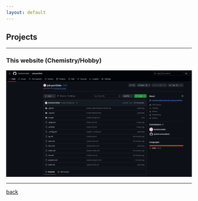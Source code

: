 ```yaml
---
layout: default
---
```


## Projects
* * *
### This website (Chemistry/Hobby)
<img src="./images/Screenshot from 2025-05-29 12-03-06.png" alt="A screenshot of the repo that the site depends on.">


* * * 



[back](./)
